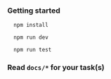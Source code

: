 ### Getting started
```
  npm install

  npm run dev

  npm run test
```

### Read `docs/*` for your task(s)